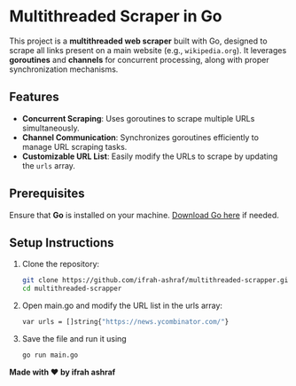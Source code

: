 # Multithreaded Scraper in Go

This project is a **multithreaded web scraper** built with Go, designed to scrape all links present on a main website (e.g., `wikipedia.org`). It leverages **goroutines** and **channels** for concurrent processing, along with proper synchronization mechanisms.

## Features

- **Concurrent Scraping**: Uses goroutines to scrape multiple URLs simultaneously.
- **Channel Communication**: Synchronizes goroutines efficiently to manage URL scraping tasks.
- **Customizable URL List**: Easily modify the URLs to scrape by updating the `urls` array.

## Prerequisites

Ensure that **Go** is installed on your machine. [Download Go here](https://golang.org/dl/) if needed.

## Setup Instructions

1. Clone the repository:

   ```bash
   git clone https://github.com/ifrah-ashraf/multithreaded-scrapper.git
   cd multithreaded-scrapper

2. Open main.go and modify the URL list in the urls array:

   ```bash
   var urls = []string{"https://news.ycombinator.com/"}

3. Save the file and run it using

   ```bash
   go run main.go

**Made with ❤️ by ifrah ashraf**


